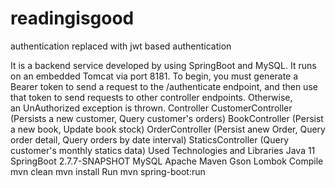 # readingisgood
authentication replaced with jwt based authentication

It is a backend service developed by using SpringBoot and MySQL. It runs on an embedded Tomcat via port 8181.
To begin, you must generate a Bearer token to send a request to the /authenticate endpoint, and then use that token to send requests to other controller endpoints. Otherwise, an UnAuthorized exception is thrown.
Controller
CustomerController (Persists a new customer, Query customer's orders)
BookController (Persist a new book, Update book stock)
OrderController (Persist anew Order, Query order detail, Query orders by date interval)
StaticsController (Query customer's monthly statics data)
Used Technologies and Libraries
Java 11
SpringBoot 2.7.7-SNAPSHOT
MySQL
Apache Maven
Gson
Lombok
Compile
mvn clean
mvn install
Run
mvn spring-boot:run

